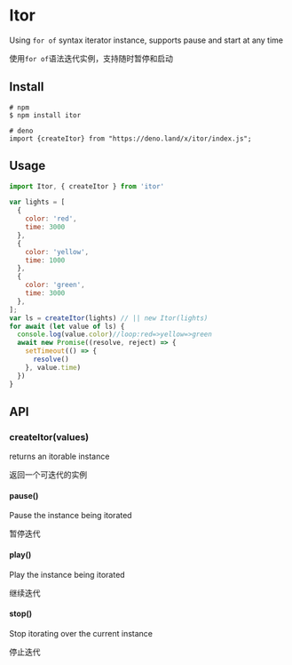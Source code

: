 # Itor
Using `for of` syntax iterator instance, supports pause and start at any time

使用`for of`语法迭代实例，支持随时暂停和启动


## Install
```shell
# npm
$ npm install itor

# deno
import {createItor} from "https://deno.land/x/itor/index.js";
```

## Usage
```js
import Itor, { createItor } from 'itor'

var lights = [
  {
    color: 'red',
    time: 3000
  },
  {
    color: 'yellow',
    time: 1000
  },
  {
    color: 'green',
    time: 3000
  },
];
var ls = createItor(lights) // || new Itor(lights)
for await (let value of ls) {
  console.log(value.color)//loop:red=>yellow=>green
  await new Promise((resolve, reject) => {
    setTimeout(() => {
      resolve()
    }, value.time)
  })
}
```

## API
### createItor(values)
returns an itorable instance

返回一个可迭代的实例

#### pause()
Pause the instance being itorated

暂停迭代

#### play()
Play the instance being itorated

继续迭代

#### stop()
Stop itorating over the current instance

停止迭代


